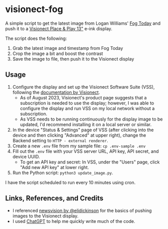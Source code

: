 # visionect-fog

A simple script to get the latest image from Logan Williams' [Fog Today](https://fog.today) and push it to a [Visionect Place & Play 13"](https://www.visionect.com/shop/place-play-13/) e-ink display.

The script does the following:
1. Grab the latest image and timestamp from Fog Today
2. Crop the image a bit and boost the contrast
3. Save the image to file, then push it to the Visionect display

## Usage
1. Configure the display and set up the Visionect Software Suite (VSS), following the [documentation by Visionect](https://docs.visionect.com/index.html).
    - As of August 2023, Visionect's product page suggests that a subscription is needed to use the display; however, I was able to configure the display and run VSS on my local network without a subscription.
    - As VSS needs to be running continuously for the display image to be updated, I'd recommend installing it on a local server or similar.
2. In the device "Status & Settings" page of VSS (after clicking into the device and then clicking "Advanced" at upper right), change the Backend setting to `HTTP - external renderer`.
3. Create a new `.env` file from my sample file: `cp .env-sample .env`
4. Fill out the `.env` file with your VSS server URL, API key, API secret, and device UUID.
    - To get an API key and secret: In VSS, under the "Users" page, click "Add new API key" at lower right.
5. Run the Python script: `python3 update_image.py`. 

I have the script scheduled to run every 10 minutes using cron.

## Links, References, and Credits
- I referenced [newsvision by @elidickinson](https://github.com/elidickinson/newsvision/tree/main) for the basics of pushing images to the Visionect display.
- I used [ChatGPT](https://chat.openai.com) to help me quickly write much of the code.
